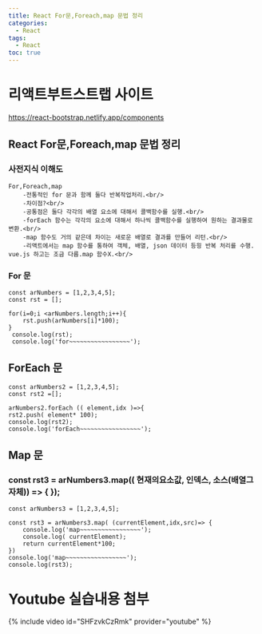 ```yaml
---
title: React For문,Foreach,map 문법 정리
categories:
  - React
tags:
  - React
toc: true
---
```


# 리액트부트스트랩 사이트
https://react-bootstrap.netlify.app/components

## React For문,Foreach,map 문법 정리
### 사전지식 이해도
```
For,Foreach,map
    -전통적인 for 문과 함께 둘다 반복작업처리.<br/>
    -차이점?<br/>
    -공통점은 둘다 각각의 배열 요소에 대해서 콜백함수를 실행.<br/>
    -forEach 함수는 각각의 요소에 대해서 하나씩 콜백함수를 실행하여 원하는 결과물로 변환.<br/>
    -map 함수도 거의 같은데 차이는 새로운 배열로 결과를 만들어 리턴.<br/>
    -리액트에서는 map 함수를 통하여 객체, 배열, json 데이터 등읭 반복 처리를 수행. vue.js 하고는 조금 다름.map 함수X.<br/>
```  
### For 문

```
const arNumbers = [1,2,3,4,5];
const rst = [];

for(i=0;i <arNumbers.length;i++){
    rst.push(arNumbers[i]*100);
}
 console.log(rst); 
 console.log('for~~~~~~~~~~~~~~~~~');
```

## ForEach 문

```
const arNumbers2 = [1,2,3,4,5];
const rst2 =[];

arNumbers2.forEach (( element,idx )=>{
rst2.push( element* 100);
console.log(rst2);
console.log('forEach~~~~~~~~~~~~~~~~~');

```
## Map 문
### const rst3 = arNumbers3.map(( 현재의요소값, 인덱스, 소스(배열그 자체)) => { });

```
const arNumbers3 = [1,2,3,4,5];

const rst3 = arNumbers3.map( (currentElement,idx,src)=> {
    console.log('map~~~~~~~~~~~~~~~~~');
    console.log( currentElement);
    return currentElement*100;
})
console.log('map~~~~~~~~~~~~~~~~~'); 
console.log(rst3);
```

# Youtube 실습내용 첨부
{% include video id="SHFzvkCzRmk" provider="youtube" %}